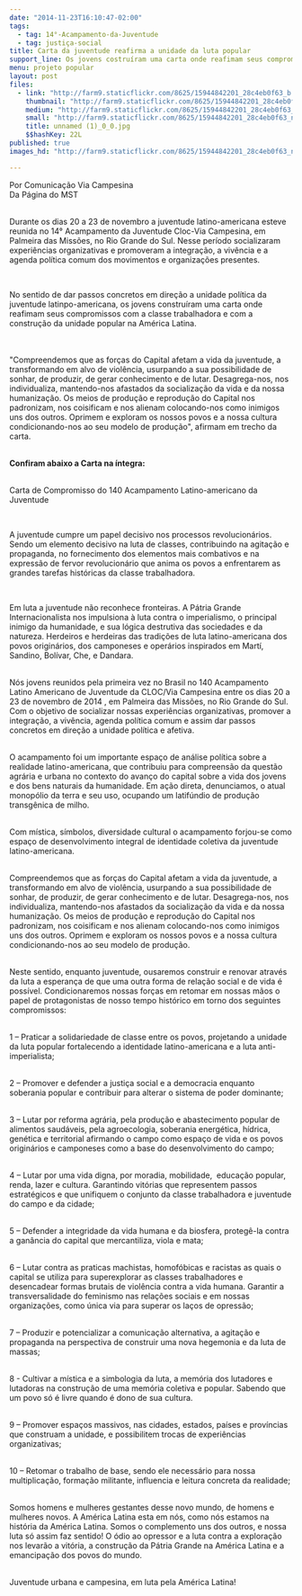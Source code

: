 ```yaml
---
date: "2014-11-23T16:10:47-02:00"
tags:
  - tag: 14°-Acampamento-da-Juventude
  - tag: justiça-social
title: Carta da juventude reafirma a unidade da luta popular
support_line: Os jovens costruíram uma carta onde reafimam seus compromissos com a classe trabalhadora e com a construção da unidade popular na América Latina.
menu: projeto popular
layout: post
files:
  - link: "http://farm9.staticflickr.com/8625/15944842201_28c4eb0f63_b.jpg"
    thumbnail: "http://farm9.staticflickr.com/8625/15944842201_28c4eb0f63_t.jpg"
    medium: "http://farm9.staticflickr.com/8625/15944842201_28c4eb0f63_z.jpg"
    small: "http://farm9.staticflickr.com/8625/15944842201_28c4eb0f63_n.jpg"
    title: unnamed (1)_0_0.jpg
    $$hashKey: 22L
published: true
images_hd: "http://farm9.staticflickr.com/8625/15944842201_28c4eb0f63_n.jpg"

---
```

<p>Por Comunica&ccedil;&atilde;o Via Campesina<br />
Da P&aacute;gina do MST</p>

<p><br />
Durante os dias 20 a 23 de novembro a juventude latino-americana esteve reunida no 14&deg; Acampamento da Juventude Cloc-Via Campesina, em Palmeira das Miss&otilde;es, no Rio Grande do Sul. Nesse per&iacute;odo socializaram experi&ecirc;ncias organizativas e promoveram a integra&ccedil;&atilde;o, a viv&ecirc;ncia e a agenda pol&iacute;tica comum dos movimentos e organiza&ccedil;&otilde;es presentes.</p>

<p>&nbsp;</p>

<p>No sentido de dar passos concretos em dire&ccedil;&atilde;o a unidade pol&iacute;tica da juventude latinpo-americana, os jovens constru&iacute;ram uma carta onde reafimam seus compromissos com a classe trabalhadora e com a constru&ccedil;&atilde;o da unidade popular na Am&eacute;rica Latina.</p>

<p><br />
<br />
&quot;Compreendemos que as for&ccedil;as do Capital afetam a vida da juventude, a transformando em alvo de viol&ecirc;ncia, usurpando a sua possibilidade de sonhar, de produzir, de gerar conhecimento e de lutar. Desagrega-nos, nos individualiza, mantendo-nos afastados da socializa&ccedil;&atilde;o da vida e da nossa humaniza&ccedil;&atilde;o. Os meios de produ&ccedil;&atilde;o e reprodu&ccedil;&atilde;o do Capital nos padronizam, nos coisificam e nos alienam colocando-nos como inimigos uns dos outros. Oprimem e exploram os nossos povos e a nossa cultura condicionando-nos ao seu modelo de produ&ccedil;&atilde;o&quot;, afirmam em trecho da carta.&nbsp;</p>

<p><br />
<strong>Confiram abaixo a Carta na &iacute;ntegra:</strong><br />
&nbsp;</p>

<p>Carta de Compromisso do 140 Acampamento Latino-americano da Juventude</p>

<p>&nbsp;</p>

<p>A juventude cumpre um papel decisivo nos processos revolucion&aacute;rios. Sendo um elemento decisivo na luta de classes, contribuindo na agita&ccedil;&atilde;o e propaganda, no fornecimento dos elementos mais combativos e na express&atilde;o de fervor revolucion&aacute;rio que anima os povos a enfrentarem as grandes tarefas hist&oacute;ricas da classe trabalhadora.</p>

<p>&nbsp;</p>

<p>Em luta a juventude n&atilde;o reconhece fronteiras. A P&aacute;tria Grande Internacionalista nos impulsiona &agrave; luta contra o imperialismo, o principal inimigo da humanidade, e sua l&oacute;gica destrutiva das sociedades e da natureza. Herdeiros e herdeiras das tradi&ccedil;&otilde;es de luta latino-americana dos povos origin&aacute;rios, dos camponeses e oper&aacute;rios inspirados em Mart&iacute;, Sandino, Bol&iacute;var, Che, e Dandara.</p>

<p><br />
N&oacute;s jovens reunidos pela primeira vez no Brasil no 140 Acampamento Latino Americano de Juventude da CLOC/Via Campesina entre os dias 20 a 23 de novembro de 2014 , em Palmeira das Miss&otilde;es, no Rio Grande do Sul. Com o objetivo de socializar nossas experi&ecirc;ncias organizativas, promover a integra&ccedil;&atilde;o, a viv&ecirc;ncia, agenda pol&iacute;tica comum e assim dar passos concretos em dire&ccedil;&atilde;o a unidade pol&iacute;tica e afetiva.</p>

<p><br />
O acampamento foi um importante espa&ccedil;o de an&aacute;lise pol&iacute;tica sobre a realidade latino-americana, que contribuiu para compreens&atilde;o da quest&atilde;o agr&aacute;ria e urbana no contexto do avan&ccedil;o do capital sobre a vida dos jovens e dos bens naturais da humanidade. Em a&ccedil;&atilde;o direta, denunciamos, o atual monop&oacute;lio da terra e seu uso, ocupando um latif&uacute;ndio de produ&ccedil;&atilde;o transg&ecirc;nica de milho.</p>

<p><br />
Com m&iacute;stica, s&iacute;mbolos, diversidade cultural o acampamento forjou-se como espa&ccedil;o de desenvolvimento integral de identidade coletiva da juventude latino-americana.</p>

<p><br />
Compreendemos que as for&ccedil;as do Capital afetam a vida da juventude, a transformando em alvo de viol&ecirc;ncia, usurpando a sua possibilidade de sonhar, de produzir, de gerar conhecimento e de lutar. Desagrega-nos, nos individualiza, mantendo-nos afastados da socializa&ccedil;&atilde;o da vida e da nossa humaniza&ccedil;&atilde;o. Os meios de produ&ccedil;&atilde;o e reprodu&ccedil;&atilde;o do Capital nos padronizam, nos coisificam e nos alienam colocando-nos como inimigos uns dos outros. Oprimem e exploram os nossos povos e a nossa cultura condicionando-nos ao seu modelo de produ&ccedil;&atilde;o.</p>

<p><br />
Neste sentido, enquanto juventude, ousaremos construir e renovar atrav&eacute;s da luta a esperan&ccedil;a de que uma outra forma de rela&ccedil;&atilde;o social e de vida &eacute; poss&iacute;vel. Condicionaremos nossas for&ccedil;as em retomar em nossas m&atilde;os o papel de protagonistas de nosso tempo hist&oacute;rico em torno dos seguintes compromissos:&nbsp;</p>

<p><br />
1 &ndash; Praticar a solidariedade de classe entre os povos, projetando a unidade da luta popular fortalecendo a identidade latino-americana e a luta anti-imperialista;</p>

<p><br />
2 &ndash; Promover e defender a justi&ccedil;a social e a democracia enquanto soberania popular e contribuir para alterar o sistema de poder dominante;</p>

<p><br />
3 &ndash; Lutar por reforma agr&aacute;ria, pela produ&ccedil;&atilde;o e abastecimento popular de alimentos saud&aacute;veis, pela agroecologia, soberania energ&eacute;tica, h&iacute;drica, gen&eacute;tica e territorial afirmando o campo como espa&ccedil;o de vida e os povos origin&aacute;rios e camponeses como a base do desenvolvimento do campo;</p>

<p><br />
4 &ndash; Lutar por uma vida digna, por moradia, mobilidade, &nbsp;educa&ccedil;&atilde;o popular, renda, lazer e cultura. Garantindo vit&oacute;rias que representem passos estrat&eacute;gicos e que unifiquem o conjunto da classe trabalhadora e juventude do campo e da cidade;</p>

<p><br />
5 &ndash; Defender a integridade da vida humana e da biosfera, proteg&ecirc;-la contra a gan&acirc;ncia do capital que mercantiliza, viola e mata;</p>

<p><br />
6 &ndash; Lutar contra as praticas machistas, homof&oacute;bicas e racistas as quais o capital se utiliza para superexplorar as classes trabalhadores e desencadear formas brutais de viol&ecirc;ncia contra a vida humana. Garantir a transversalidade do feminismo nas rela&ccedil;&otilde;es sociais e em nossas organiza&ccedil;&otilde;es, como &uacute;nica via para superar os la&ccedil;os de opress&atilde;o;</p>

<p><br />
7 &ndash; Produzir e potencializar a comunica&ccedil;&atilde;o alternativa, a agita&ccedil;&atilde;o e propaganda na perspectiva de construir uma nova hegemonia e da luta de massas;</p>

<p><br />
8 - Cultivar a m&iacute;stica e a simbologia da luta, a mem&oacute;ria dos lutadores e lutadoras na constru&ccedil;&atilde;o de uma mem&oacute;ria coletiva e popular. Sabendo que um povo s&oacute; &eacute; livre quando &eacute; dono de sua cultura.&nbsp;</p>

<p><br />
9 &ndash; Promover espa&ccedil;os massivos, nas cidades, estados, pa&iacute;ses e prov&iacute;ncias que construam a unidade, e possibilitem trocas de experi&ecirc;ncias organizativas;&nbsp;</p>

<p><br />
10 &ndash; Retomar o trabalho de base, sendo ele necess&aacute;rio para nossa multiplica&ccedil;&atilde;o, forma&ccedil;&atilde;o militante, influencia e leitura concreta da realidade;</p>

<p><br />
Somos homens e mulheres gestantes desse novo mundo, de homens e mulheres novos. A Am&eacute;rica Latina esta em n&oacute;s, como n&oacute;s estamos na hist&oacute;ria da Am&eacute;rica Latina. Somos o complemento uns dos outros, e nossa luta s&oacute; assim faz sentido! O &oacute;dio ao opressor e a luta contra a explora&ccedil;&atilde;o nos levar&atilde;o a vit&oacute;ria, a constru&ccedil;&atilde;o da P&aacute;tria Grande na Am&eacute;rica Latina e a emancipa&ccedil;&atilde;o dos povos do mundo.</p>

<p><br />
Juventude urbana e campesina, em luta pela Am&eacute;rica Latina!&nbsp;</p>

<p>&nbsp;</p>
